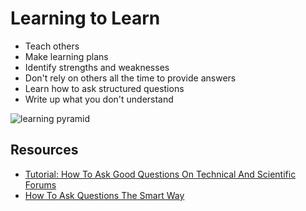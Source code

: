 Learning to Learn
================


* Teach others
* Make learning plans
* Identify strengths and weaknesses 
* Don't rely on others all the time to provide answers
* Learn how to ask structured questions
* Write up what you don't understand

![learning pyramid](http://www.washingtonpost.com/blogs/answer-sheet/files/2013/03/pyramid.png)


Resources
------

* [Tutorial: How To Ask Good Questions On Technical And Scientific Forums](https://www.biostars.org/p/75548/)
* [How To Ask Questions The Smart Way](http://www.catb.org/esr/faqs/smart-questions.html)
